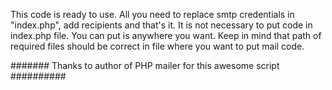 This code is ready to use. All you need to replace smtp credentials in "index.php", add recipients and that's it. It is not necessary to put code in index.php file. You can put is anywhere you want. Keep in mind that path of required files should be correct in file where you want to put mail code.

####### Thanks to author of PHP mailer for this awesome script ##########